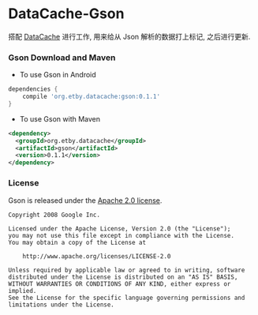 # DataCache-Gson

搭配 [DataCache](https://github.com/etby/DataCache) 进行工作, 用来给从 Json 解析的数据打上标记, 之后进行更新.

### Gson Download and Maven

  * To use Gson in Android
```gradle
dependencies {
    compile 'org.etby.datacache:gson:0.1.1'
}
```

  * To use Gson with Maven
  ```xml
<dependency>
    <groupId>org.etby.datacache</groupId>
    <artifactId>gson</artifactId>
    <version>0.1.1</version>
</dependency>
  ```

### License

Gson is released under the [Apache 2.0 license](LICENSE).

```
Copyright 2008 Google Inc.

Licensed under the Apache License, Version 2.0 (the "License");
you may not use this file except in compliance with the License.
You may obtain a copy of the License at

    http://www.apache.org/licenses/LICENSE-2.0

Unless required by applicable law or agreed to in writing, software
distributed under the License is distributed on an "AS IS" BASIS,
WITHOUT WARRANTIES OR CONDITIONS OF ANY KIND, either express or implied.
See the License for the specific language governing permissions and
limitations under the License.
```
